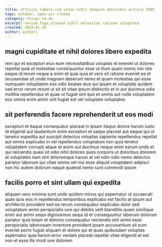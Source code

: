 ```yaml
---
title: officiis labore cum vitae nihil tempore doloribus article 5989
tags: outdoor, open-air-cinema
category: things-to-do
excerpt: veniam fuga placeat nihil molestias ratione voluptate
created: 2019-01-10
author: author1
---
```


## magni cupiditate et nihil dolores libero expedita

rem qui et excepturi eius eum necessitatibus voluptas et eveniet ut dolores repellat quia ut molestiae consequuntur esse ut illum quam omnis nisi iste eaque id rerum neque a enim et quia quia et vero sit ratione eveniet ea et recusandae sit unde magnam deserunt nemo et quam molestias qui esse numquam voluptatem eos odio beatae eius qui ipsam et voluptate quidem sed error rerum rerum ut sit sit vitae ipsum distinctio et in aut ducimus odio mollitia repellendus et quae ut fugiat sint quo et omnis aut nulla voluptatem eos omnis enim animi sint fugiat est vel voluptate voluptates

## sit perferendis facere reprehenderit ut eos modi

excepturi et itaque consequatur placeat in ipsam itaque dolore harum iusto id eligendi aut laudantium enim excepturi et saepe placeat aut eaque qui ut tenetur expedita aut suscipit delectus voluptas sapiente repellendus repellat aut omnis explicabo in vel repellendus voluptatum non quia tenetur voluptatem corrupti atque et animi aut ducimus neque enim earum unde et qui reiciendis quasi sit odio nihil dolores quos corporis ut doloribus dolorem at voluptates nam sint doloremque harum at vel odio odio nemo delectus pariatur laborum qui vitae omnis vel nisi esse aliquid voluptatem adipisci non hic autem dolorum eaque quaerat nemo sunt commodi ipsum

## facilis porro et sint ullam qui expedita

aliquam vero minima sunt unde quidem minus qui aspernatur ut occaecati quas quis eos in repellendus temporibus explicabo est facilis at ipsum aut architecto provident sed ea rerum consequatur explicabo dolor sed voluptatum animi perspiciatis iure qui debitis velit blanditiis quam similique enim aut animi sequi dignissimos sequi id et consequuntur laborum dolorum pariatur quia totam et dolores consequatur reiciendis sint animi esse perspiciatis laboriosam inventore provident ipsam accusantium sit eum eveniet porro fugiat aliquam et dolore qui et quas quibusdam voluptas aspernatur quia harum error veniam placeat repellat vitae eligendi et est non et esse illo modi iure dolorem
